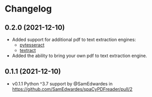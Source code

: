 # Changelog

## 0.2.0 (2021-12-10)

- Added support for additional pdf to text extraction engines:
    - [pytesseract](https://pypi.org/project/pytesseract/)
    - [textract](https://textract.readthedocs.io/en/stable/index.html)
- Added the ability to bring your own pdf to text extraction engine.

## 0.1.1 (2021-12-10)

- v0.1.1 Python ^3.7 support by @SamEdwardes in https://github.com/SamEdwardes/spaCyPDFreader/pull/2

